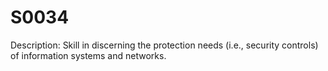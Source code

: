 # S0034
Description: Skill in discerning the protection needs (i.e., security controls) of information systems and networks.
